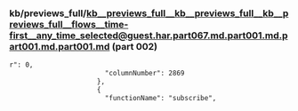 ### kb/previews_full/kb__previews_full__kb__previews_full__kb__previews_full__flows__time-first__any_time_selected@guest.har.part067.md.part001.md.part001.md.part001.md (part 002)

```md
r": 0,
                        "columnNumber": 2869
                      },
                      {
                        "functionName": "subscribe",
   
```

```
